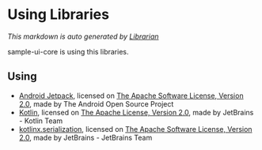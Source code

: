 # Using Libraries
*This markdown is auto generated by [Librarian](https://github.com/MeilCli/Librarian)*

sample-ui-core is using this libraries.

## Using
- [Android Jetpack](https://developer.android.com/jetpack/androidx), licensed on [The Apache Software License, Version 2.0](http://www.apache.org/licenses/LICENSE-2.0.txt), made by The Android Open Source Project
- [Kotlin](https://kotlinlang.org/), licensed on [The Apache License, Version 2.0](http://www.apache.org/licenses/LICENSE-2.0.txt), made by JetBrains - Kotlin Team
- [kotlinx.serialization](https://github.com/Kotlin/kotlinx.serialization), licensed on [The Apache Software License, Version 2.0](http://www.apache.org/licenses/LICENSE-2.0.txt), made by JetBrains - JetBrains Team
